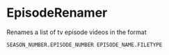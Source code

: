 # EpisodeRenamer
Renames a list of tv episode videos in the format 

```
SEASON_NUMBER.EPISODE_NUMBER EPISODE_NAME.FILETYPE
```

